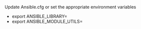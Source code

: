Update Ansible.cfg or set the appropriate environment variables
* export ANSIBLE_LIBRARY=
* export ANSIBLE_MODULE_UTILS=
